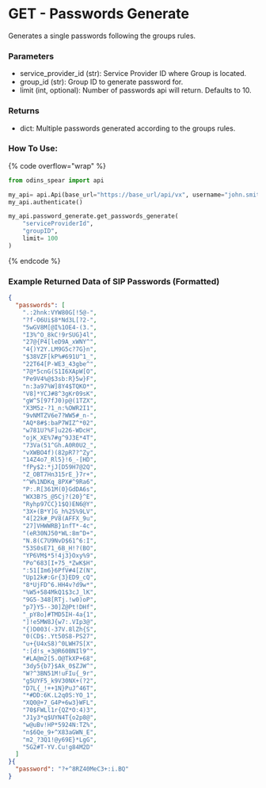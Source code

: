# GET - Passwords Generate

Generates a single passwords following the groups rules.

### Parameters&#x20;

* service\_provider\_id (str): Service Provider ID where Group is located.&#x20;
* group\_id (str): Group ID to generate password for.&#x20;
* limit (int, optional): Number of passwords api will return. Defaults to 10.

### Returns

* dict: Multiple passwords generated according to the groups rules.

### How To Use:

{% code overflow="wrap" %}
```python
from odins_spear import api

my_api= api.Api(base_url="https://base_url/api/vx", username="john.smith", password="ODIN_INSTANCE_1")
my_api.authenticate()

my_api.password_generate.get_passwords_generate(
    "serviceProviderId",
    "groupID",
    limit= 100
)
```
{% endcode %}

### Example Returned Data of SIP Passwords (Formatted)

```json
{
  "passwords": [
    ".:2hnk:VYW80G[!5@-",
    "?f-O6Ui$8*Nd3L[?2-",
    "5wGV8M[@I%1OE4-(3.",
    "I3%^O_8kC!9rSUG}4l",
    "27@{P4[leD9A_xWNY^",
    "4{)Y2Y.LM9G5c?7G}n",
    "$38VZF[kP%#691U^1_",
    "22T64[P-WE3_43gbe^",
    "7@*5cnG(S1I6XApW[O",
    "Pe9V4%@$3sb:R}5w}F",
    "n:3a97%W]8Y4$TQKO*",
    "V8]*YCJ#8^3gKr09sK",
    "gW^5[97fJ0)p@(1TZX",
    "X3M5z-?1_n:%OWR2I1",
    "9vNMTZV6e7?WW5#_n-",
    "AQ*8#$:baP7WIZ^*02",
    "w781U?%F]u226-WDcH",
    "ojK_XE%7#g^9J3E*4T",
    "73Va(51^Gh.A0R0U2_",
    "vXWBO4f)(82pR7?^Zy",
    "14Z4o7_Rl5}!6_-[HD",
    "fPy$2:*jJ[D59H7@2Q",
    "Z_OBT7Hn315rE_}7r+",
    "^W%1NDKq_8PX#^9Ra6",
    "P:.R[361M(0}GdDA6s",
    "WX3B?S_@5Cj?(20}^E",
    "Ryhp97CC}1$Q)EN6@Y",
    "3X+(B*Y]G_h%25%9LV",
    "4[22k#_PV8(AFFX_9u",
    "27]VHWWRB}1nfT*-4c",
    "(eR30NJ50*WL:8m^D+",
    "N.8(C7U9NvD$61^6:I",
    "53S0sE71_6B_H!?(BO",
    "YP6VM$*5!4j3}Oxy%9",
    "Po^683[I+75_*ZwK$H",
    ":51[Im6}6PfV#4[Z(N",
    "Up12k#:Gr{3}ED9_cQ",
    "8*UjFD^6.HH4v?d9w*",
    "%W5+584MkQ1$3cJ_lK",
    "9G5-348[RTj.!w0)oP",
    "p7}Y5--30]Z@Pt!DHf",
    "_pY8o]#TMD5IH-4a{1",
    "]!e5MW8J{w7:.VIp3@",
    "{)D003(-37V.8lZh{S",
    "0(CD$:.Yt50S8-PS27",
    "u+{U4xS8)^0LWH7S[X",
    ":[d!s_+3@R60BNIl9^",
    "#LA@m2[5.O@TkXP+68",
    "3dy5{b7}$Ak_0$ZJW^",
    "W?^3BN51M!uFIu{_9r",
    "g5UYF5_k9V30NX+(?2",
    "D7L{_!++1N}PuJ^46T",
    "*#DD:6K.L2q0S:YO_1",
    "XQ0@+7_G4P+6w3}WFL",
    "70$FWLl1r{QZ*O:4)3",
    "J1y3*q$UYN4T{o2p8@",
    "w@uBv!HP*5924N:TZ%",
    "n$6Qe_9+^X83aGWN_E",
    "m2_?3Q1!@y69E}*LgG",
    "5G2#T-YV.Cu!g84M2D"
  ]
}{
  "password": "?+^8RZ40MeC3+:i.BQ"
}
```
